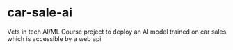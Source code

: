 # car-sale-ai
Vets in tech AI/ML Course project to deploy an AI model trained on car sales which is accessible by a web api
